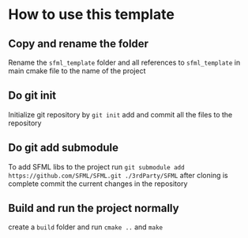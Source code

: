 # How to use this template 

## Copy and rename the folder

Rename the `sfml_template` folder and all references to `sfml_template` in main cmake file to the name of the project

## Do git init

Initialize git repository by `git init`
add and commit all the files to the repository

## Do git add submodule

To add SFML libs to the project run `git submodule add https://github.com/SFML/SFML.git ./3rdParty/SFML`
after cloning is complete commit the current changes in the repository

## Build and run the project normally

create a `build` folder and run `cmake ..` and `make`
